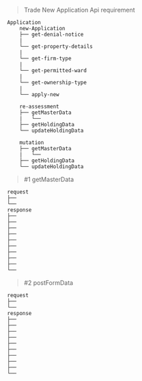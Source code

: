 > Trade New Application Api requirement

```
Application
    new-Application
    ├── get-denial-notice
    |   
    └── get-property-details
    |  
    └── get-firm-type
    |  
    └── get-permitted-ward
    |  
    └── get-ownership-type
    |  
    └── apply-new

    re-assessment
    ├── getMasterData
    |   └── 
    ├── getHoldingData
    └── updateHoldingData

    mutation
    ├── getMasterData
    |   └── 
    ├── getHoldingData
    └── updateHoldingData

```

> #1 getMasterData
```
request
├── 
└── 
response
├── 
├── 
├── 
├── 
├── 
├── 
├── 
├── 
├── 
└── 
```

> #2 postFormData
```
request
├── 
└── 
response
├── 
├── 
├── 
├── 
├── 
├── 
├── 
├── 
├── 
└── 
```


